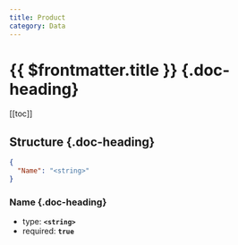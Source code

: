```yaml
---
title: Product
category: Data
---
```


# {{ $frontmatter.title }} {.doc-heading}

[[toc]]

## Structure {.doc-heading}

```json
{
  "Name": "<string>"
}
```

### Name {.doc-heading}

- type: **`<string>`**
- required: **`true`**
